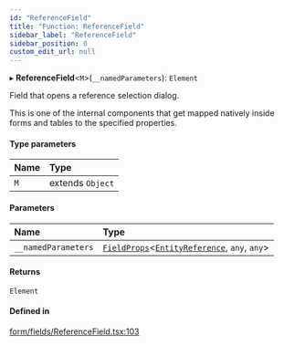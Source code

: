 ```yaml
---
id: "ReferenceField"
title: "Function: ReferenceField"
sidebar_label: "ReferenceField"
sidebar_position: 0
custom_edit_url: null
---
```


▸ **ReferenceField**<`M`\>(`__namedParameters`): `Element`

Field that opens a reference selection dialog.

This is one of the internal components that get mapped natively inside forms
and tables to the specified properties.

#### Type parameters

| Name | Type |
| :------ | :------ |
| `M` | extends `Object` |

#### Parameters

| Name | Type |
| :------ | :------ |
| `__namedParameters` | [`FieldProps`](../interfaces/FieldProps)<[`EntityReference`](../classes/EntityReference), `any`, `any`\> |

#### Returns

`Element`

#### Defined in

[form/fields/ReferenceField.tsx:103](https://github.com/Camberi/firecms/blob/2d60fba/src/form/fields/ReferenceField.tsx#L103)
